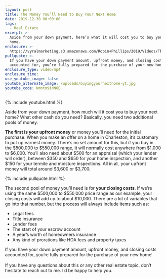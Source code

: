 ```yaml
---
layout: post
title: The Money You’ll Need to Buy Your Next Home
date: 2019-12-30 00:00:00
tags:
  - Real Estate
excerpt: >-
  Aside from your down payment, here’s what it will cost you to buy your next
  home.
enclosure: >-
  https://vyralmarketing.s3.amazonaws.com/Robin+Phillips/2019/Videos/The+Money+Youll+Need+to+Buy+Your+Next+Home.mp4
pullquote: >-
  If you have your down payment amount, upfront money, and closing costs
  accounted for, you’re fully prepared for the purchase of your new home!
enclosure_type: video/mp4
enclosure_time:
use_youtube_image: false
youtube_alternate_image: /uploads/buyingyournexthome-yt.jpg
youtube_code: Nmntn9iNN6E
---
```


{% include youtube.html %}

Aside from your down payment, how much will it cost you to buy your next home? What other cash do you need? Basically, you need two additional pools of money.&nbsp;

**The first is your upfront money**&nbsp;or money you’ll need for the initial purchase. When you make an offer on a home in Charleston, it’s customary to put up earnest money. There’s no set amount for this, but if you buy in the $500,000 to $550,000 range, it will normally cost anywhere from $1,000 to $6,000. You’ll also need about $500 for an appraisal (which your lender will order), between $350 and $650 for your home inspection, and another $150 for your termite and moisture inspections. All in all, your upfront money will total around $3,600 or $3,700.

{% include pullquote.html %}

The second pool of money you’ll need is for **your closing costs**. If we’re using the same $500,000 to $550,000 price range as our example, your closing costs will add up to about $10,000. There are a lot of variables that go into that number, but the process will always include items such as:

* Legal fees&nbsp;
* Title insurance&nbsp;
* Lender fees&nbsp;
* The start of your escrow account&nbsp;
* A year’s worth of homeowners insurance&nbsp;
* Any kind of prorations like HOA fees and property taxes

If you have your down payment amount, upfront money, and closing costs accounted for, you’re fully prepared for the purchase of your new home\!&nbsp;<br>&nbsp;<br>If you have any questions about this or any other real estate topic, don’t hesitate to reach out to me. I’d be happy to help you.